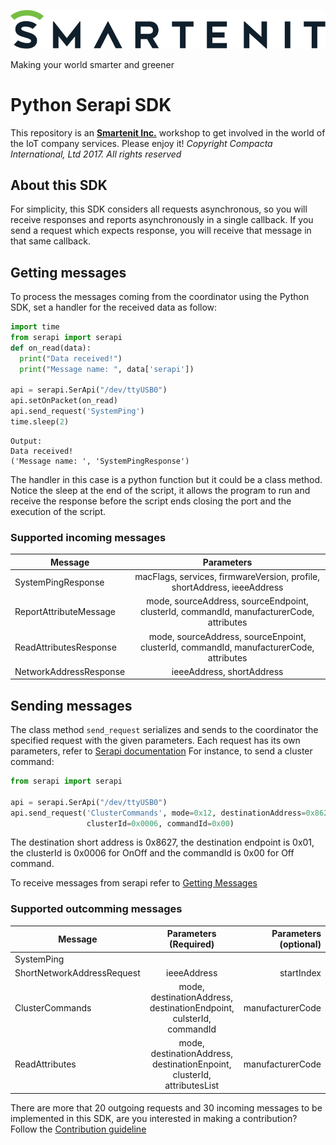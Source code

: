 ![](../fig/Smartenit_Main_Color_Positive.png?raw=true)

Making your world smarter and greener
# Python Serapi SDK

This repository is an **[Smartenit Inc.][smt-site]** workshop to get involved in the world of the IoT company services. Please enjoy it!
*Copyright Compacta International, Ltd 2017. All rights reserved*

## About this SDK
For simplicity, this SDK considers all requests asynchronous, so you will receive responses and reports asynchronously in a single callback. If you send a request which expects response, you will receive that message in that same callback.

## Getting messages
To process the messages coming from the coordinator using the Python SDK, set a handler for the received data as follow:
```python
import time
from serapi import serapi
def on_read(data):
  print("Data received!")
  print("Message name: ", data['serapi'])

api = serapi.SerApi("/dev/ttyUSB0")
api.setOnPacket(on_read)
api.send_request('SystemPing')
time.sleep(2)
```

``` text
Output:
Data received!
('Message name: ', 'SystemPingResponse')
```
The handler in this case is a python function but it could be a class method. Notice the sleep at the end of the script, it allows the program to run and receive the response before the script ends closing the port and the execution of the script.

### Supported incoming messages
| Message | Parameters |
| ------------- |:-------------:|
| SystemPingResponse | macFlags, services, firmwareVersion, profile, shortAddress, ieeeAddress |
| ReportAttributeMessage | mode, sourceAddress, sourceEndpoint, clusterId, commandId, manufacturerCode, attributes |
| ReadAttributesResponse | mode, sourceAddress, sourceEnpoint, clusterId, commandId, manufacturerCode, attributes |
| NetworkAddressResponse | ieeeAddress, shortAddress |

## Sending messages
The class method `send_request` serializes and sends to the coordinator the specified request with the given parameters. Each request has its own parameters, refer to [Serapi documentation](../ZBPCID_API.pdf)
For instance, to send a cluster command:
```python
from serapi import serapi

api = serapi.SerApi("/dev/ttyUSB0")
api.send_request('ClusterCommands', mode=0x12, destinationAddress=0x8627, destinationEndpoint=0x01, 
                 clusterId=0x0006, commandId=0x00)
```
The destination short address is 0x8627, the destination endpoint is 0x01, the clusterId is 0x0006 for OnOff and the commandId is 0x00 for Off command.

To receive messages from serapi refer to [Getting Messages](#getting-messages)

### Supported outcomming messages
| Message | Parameters (Required) | Parameters (optional)|
| ------------- |:-------------:|-------------:|
| SystemPing |  |  |
| ShortNetworkAddressRequest | ieeeAddress | startIndex|
| ClusterCommands | mode, destinationAddress, destinationEndpoint, culsterId, commandId | manufacturerCode |
| ReadAttributes | mode, destinationAddress, destinationEnpoint, clusterId, attributesList | manufacturerCode |

There are more that 20 outgoing requests and 30 incoming messages to be implemented in this SDK, are you interested in making a contribution? Follow the [Contribution guideline](#contributions-guidelines)

[smt-site]: http://smartenit.com/

